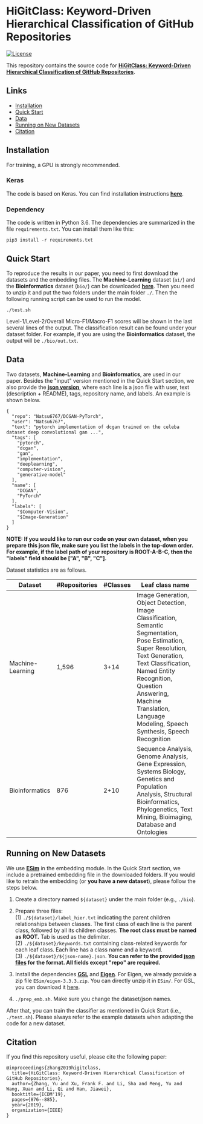 # HiGitClass: Keyword-Driven Hierarchical Classification of GitHub Repositories

[![License](https://img.shields.io/badge/License-Apache_2.0-blue.svg)](https://opensource.org/licenses/Apache-2.0)

This repository contains the source code for [**HiGitClass: Keyword-Driven Hierarchical Classification of GitHub Repositories**](https://arxiv.org/abs/1910.07115).

## Links

- [Installation](#installation)
- [Quick Start](#quick-start)
- [Data](#data)
- [Running on New Datasets](#running-on-new-datasets)
- [Citation](#citation)


## Installation
For training, a GPU is strongly recommended.

### Keras
The code is based on Keras. You can find installation instructions [**here**](https://keras.io/#installation).

### Dependency
The code is written in Python 3.6. The dependencies are summarized in the file ```requirements.txt```. You can install them like this:

```
pip3 install -r requirements.txt
```

## Quick Start
To reproduce the results in our paper, you need to first download the datasets and the embedding files. The **Machine-Learning** dataset (```ai/```) and the **Bioinformatics** dataset (```bio/```) can be downloaded [**here**](https://drive.google.com/file/d/1jiMEej5z7zqv5cq3SKxNDFBm3NXgvKjo/view?usp=sharing). Then you need to unzip it and put the two folders under the main folder ```./```. Then the following running script can be used to run the model.

```
./test.sh
```

Level-1/Level-2/Overall Micro-F1/Macro-F1 scores will be shown in the last several lines of the output. The classification result can be found under your dataset folder. For example, if you are using the **Bioinformatics** dataset, the output will be ```./bio/out.txt```.

## Data
Two datasets, **Machine-Learning** and **Bioinformatics**, are used in our paper. Besides the "input" version mentioned in the Quick Start section, we also provide the [**json version**](https://drive.google.com/file/d/11zIqAg062IneYNdqfTMBV00n7weyvKbR/view?usp=sharing), where each line is a json file with user, text (description + README), tags, repository name, and labels. An example is shown below.

```
{
  "repo": "Natsu6767/DCGAN-PyTorch",
  "user": "Natsu6767",
  "text": "pytorch implementation of dcgan trained on the celeba dataset deep convolutional gan ...",
  "tags": [
    "pytorch",
    "dcgan",
    "gan",
    "implementation",
    "deeplearning",
    "computer-vision",
    "generative-model"
  ],
  "name": [
    "DCGAN",
    "PyTorch"
  ],
  "labels": [
    "$Computer-Vision",
    "$Image-Generation"
  ]
}
```

**NOTE: If you would like to run our code on your own dataset, when you prepare this json file, make sure you list the labels in the top-down order. For example, if the label path of your repository is ROOT-A-B-C, then the "labels" field should be \["A", "B", "C"\].**

Dataset statistics are as follows.

| Dataset | #Repositories | #Classes | Leaf class name | 
| ------- | ------------- | -------- | --------------- |
| Machine-Learning | 1,596 | 3+14 | Image Generation, Object Detection, Image Classification, Semantic Segmentation, Pose Estimation,  Super Resolution, Text Generation, Text Classification, Named Entity Recognition, Question Answering, Machine Translation, Language Modeling, Speech Synthesis, Speech Recognition |
| Bioinformatics | 876 | 2+10 | Sequence Analysis, Genome Analysis, Gene Expression, Systems Biology, Genetics and Population Analysis, Structural Bioinformatics, Phylogenetics, Text Mining, Bioimaging, Database and Ontologies |

## Running on New Datasets
We use [**ESim**](https://github.com/shangjingbo1226/ESim) in the embedding module. In the Quick Start section, we include a pretrained embedding file in the downloaded folders. If you would like to retrain the embedding (or **you have a new dataset**), please follow the steps below.

1. Create a directory named ```${dataset}``` under the main folder (e.g., ```./bio```).

2. Prepare three files:             
(1) ```./${dataset}/label_hier.txt``` indicating the parent children relationships between classes. The first class of each line is the parent class, followed by all its children classes. **The root class must be named as ROOT.** Tab is used as the delimiter.           
(2) ```./${dataset}/keywords.txt``` containing class-related keywords for each leaf class. Each line has a class name and a keyword.           
(3) ```./${dataset}/${json-name}.json```. **You can refer to the provided [json files](https://drive.google.com/file/d/11zIqAg062IneYNdqfTMBV00n7weyvKbR/view?usp=sharing) for the format. All fields except "repo" are required.**

3. Install the dependencies [**GSL**](https://www.gnu.org/software/gsl/) and [**Eigen**](http://eigen.tuxfamily.org/index.php?title=Main_Page). For Eigen, we already provide a zip file ```ESim/eigen-3.3.3.zip```. You can directly unzip it in ```ESim/```. For GSL, you can download it [here](https://drive.google.com/file/d/1UvmgrZbycC7wYAHahYGRB5pRtu6Aurhv/view?usp=sharing).

4. ```./prep_emb.sh```. Make sure you change the dataset/json names.

After that, you can train the classifier as mentioned in Quick Start (i.e., ```./test.sh```).
Please always refer to the example datasets when adapting the code for a new dataset.

## Citation
If you find this repository useful, please cite the following paper:
```
@inproceedings{zhang2019higitclass,
  title={HiGitClass: Keyword-Driven Hierarchical Classification of GitHub Repositories},
  author={Zhang, Yu and Xu, Frank F. and Li, Sha and Meng, Yu and Wang, Xuan and Li, Qi and Han, Jiawei},
  booktitle={ICDM'19},
  pages={876--885},
  year={2019},
  organization={IEEE}
}
```

